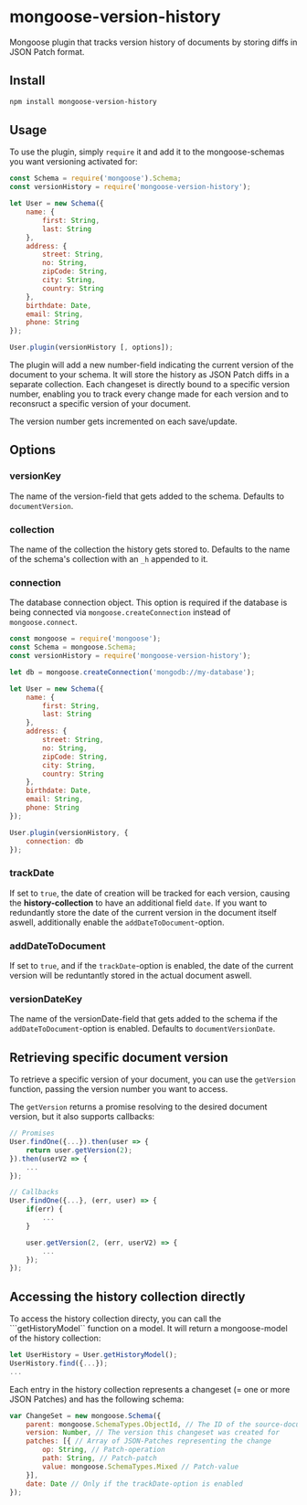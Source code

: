 # mongoose-version-history

Mongoose plugin that tracks version history of documents by storing diffs in JSON Patch format.

## Install

```bash
npm install mongoose-version-history
```

## Usage

To use the plugin, simply ```require``` it and add it to the mongoose-schemas you want versioning activated for:

```javascript
const Schema = require('mongoose').Schema;
const versionHistory = require('mongoose-version-history');

let User = new Schema({
    name: {
        first: String,
        last: String
    },
    address: {
        street: String,
        no: String,
        zipCode: String,
        city: String,
        country: String
    },
    birthdate: Date,
    email: String,
    phone: String
});

User.plugin(versionHistory [, options]);
```

The plugin will add a new number-field indicating the current version of the document to your schema.
It will store the history as JSON Patch diffs in a separate collection. Each changeset is directly bound to a specific version number, enabling you to track every change made for each version and to reconsruct a specific version of your document.

The version number gets incremented on each save/update.

## Options

### versionKey

The name of the version-field that gets added to the schema. Defaults to ```documentVersion```.

### collection

The name of the collection the history gets stored to. Defaults to the name of the schema's collection with an ```_h``` appended to it.

### connection

The database connection object. This option is required if the database is being connected via ```mongoose.createConnection``` instead of ```mongoose.connect```.

```javascript
const mongoose = require('mongoose');
const Schema = mongoose.Schema;
const versionHistory = require('mongoose-version-history');

let db = mongoose.createConnection('mongodb://my-database');

let User = new Schema({
    name: {
        first: String,
        last: String
    },
    address: {
        street: String,
        no: String,
        zipCode: String,
        city: String,
        country: String
    },
    birthdate: Date,
    email: String,
    phone: String
});

User.plugin(versionHistory, {
    connection: db
});
```

### trackDate

If set to ```true```, the date of creation will be tracked for each version, causing the __history-collection__ to have an additional field ```date```. If you want to redundantly store the date of the current version in the document itself aswell, additionally enable the ```addDateToDocument```-option.

### addDateToDocument

If set to ```true```, and if the ```trackDate```-option is enabled, the date of the current version will be reduntantly stored in the actual document aswell.

### versionDateKey

The name of the versionDate-field that gets added to the schema if the ```addDateToDocument```-option is enabled. Defaults to ```documentVersionDate```.

## Retrieving specific document version

To retrieve a specific version of your document, you can use the ```getVersion``` function, passing the version number you want to access.

The ```getVersion``` returns a promise resolving to the desired document version, but it also supports callbacks:

```javascript
// Promises
User.findOne({...}).then(user => {
    return user.getVersion(2);
}).then(userV2 => {
    ...
});

// Callbacks
User.findOne({...}, (err, user) => {
    if(err) {
        ...
    }

    user.getVersion(2, (err, userV2) => {
        ...
    });
});
```

## Accessing the history collection directly

To access the history collection directy, you can call the ```getHistoryModel`` function on a model.
It will return a mongoose-model of the history collection:

```javascript
let UserHistory = User.getHistoryModel();
UserHistory.find({...});
...
```

Each entry in the history collection represents a changeset (= one or more JSON Patches) and has the following schema:

```javascript
var ChangeSet = new mongoose.Schema({
    parent: mongoose.SchemaTypes.ObjectId, // The ID of the source-document this changeset is attached to
    version: Number, // The version this changeset was created for
    patches: [{ // Array of JSON-Patches representing the change
        op: String, // Patch-operation
        path: String, // Patch-patch
        value: mongoose.SchemaTypes.Mixed // Patch-value
    }],
    date: Date // Only if the trackDate-option is enabled
});
```